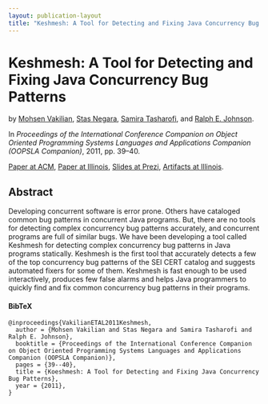```yaml
---
layout: publication-layout
title: "Keshmesh: A Tool for Detecting and Fixing Java Concurrency Bug Patterns | Mohsen Vakilian"
---
```


# Keshmesh: A Tool for Detecting and Fixing Java Concurrency Bug Patterns

by [Mohsen Vakilian]({{site.url}}/), [Stas Negara]({{site.url_stas_negara}}),
[Samira Tasharofi]({{site.url_samira_tasharofi}}), and [Ralph E.
Johnson]({{site.url_ralph_e_johnson}}).

In *Proceedings of the International Conference Companion on Object Oriented
Programming Systems Languages and Applications Companion (OOPSLA Companion)*,
2011, pp. 39–40.

[Paper at ACM](http://dl.acm.org/authorize?6594327), [Paper at
Illinois](http://hdl.handle.net/2142/25976), [Slides at
Prezi](http://prezi.com/wznxbv-jzc7n/), [Artifacts at
Illinois](http://keshmesh.cs.illinois.edu/).

## Abstract

Developing concurrent software is error prone. Others have cataloged common bug
patterns in concurrent Java programs. But, there are no tools for detecting
complex concurrency bug patterns accurately, and concurrent programs are full of
similar bugs. We have been developing a tool called Keshmesh for detecting
complex concurrency bug patterns in Java programs statically. Keshmesh is the
first tool that accurately detects a few of the top concurrency bug patterns of
the SEI CERT catalog and suggests automated fixers for some of them. Keshmesh is
fast enough to be used interactively, produces few false alarms and helps Java
programmers to quickly find and fix common concurrency bug patterns in their
programs.

#### BibTeX

    @inproceedings{VakilianETAL2011Keshmesh,
      author = {Mohsen Vakilian and Stas Negara and Samira Tasharofi and Ralph E. Johnson},
      booktitle = {Proceedings of the International Conference Companion on Object Oriented Programming Systems Languages and Applications Companion (OOPSLA Companion)},
      pages = {39--40},
      title = {Koeshmesh: A Tool for Detecting and Fixing Java Concurrency Bug Patterns},
      year = {2011},
    }

